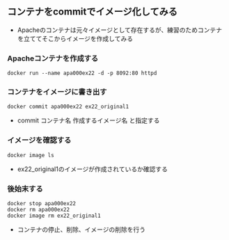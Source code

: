 ## コンテナをcommitでイメージ化してみる

* Apacheのコンテナは元々イメージとして存在するが、練習のためコンテナを立ててそこからイメージを作成してみる

### Apacheコンテナを作成する
```
docker run --name apa000ex22 -d -p 8092:80 httpd
```

### コンテナをイメージに書き出す
```
docker commit apa000ex22 ex22_original1
```
* commit コンテナ名 作成するイメージ名 と指定する

### イメージを確認する
```
docker image ls
```
* ex22_original1のイメージが作成されているか確認する

### 後始末する
```
docker stop apa000ex22
docker rm apa000ex22
docker image rm ex22_original1
```
* コンテナの停止、削除、イメージの削除を行う
